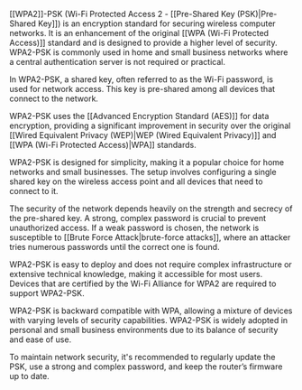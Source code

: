 [[WPA2]]-PSK (Wi-Fi Protected Access 2 - [[Pre-Shared Key (PSK)|Pre-Shared Key]]) is an encryption standard for securing wireless computer networks. It is an enhancement of the original [[WPA (Wi-Fi Protected Access)]] standard and is designed to provide a higher level of security. WPA2-PSK is commonly used in home and small business networks where a central authentication server is not required or practical.

In WPA2-PSK, a shared key, often referred to as the Wi-Fi password, is used for network access. This key is pre-shared among all devices that connect to the network.

WPA2-PSK uses the [[Advanced Encryption Standard (AES)]] for data encryption, providing a significant improvement in security over the original [[Wired Equivalent Privacy (WEP)|WEP (Wired Equivalent Privacy)]] and [[WPA (Wi-Fi Protected Access)|WPA]] standards.

WPA2-PSK is designed for simplicity, making it a popular choice for home networks and small businesses. The setup involves configuring a single shared key on the wireless access point and all devices that need to connect to it.

The security of the network depends heavily on the strength and secrecy of the pre-shared key. A strong, complex password is crucial to prevent unauthorized access. If a weak password is chosen, the network is susceptible to [[Brute Force Attack|brute-force attacks]], where an attacker tries numerous passwords until the correct one is found.

WPA2-PSK is easy to deploy and does not require complex infrastructure or extensive technical knowledge, making it accessible for most users. Devices that are certified by the Wi-Fi Alliance for WPA2 are required to support WPA2-PSK.

WPA2-PSK is backward compatible with WPA, allowing a mixture of devices with varying levels of security capabilities. WPA2-PSK is widely adopted in personal and small business environments due to its balance of security and ease of use.

To maintain network security, it's recommended to regularly update the PSK, use a strong and complex password, and keep the router’s firmware up to date.
